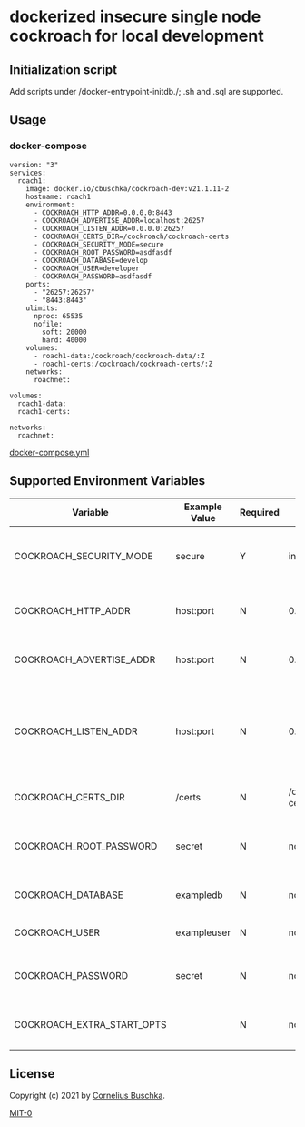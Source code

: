 # dockerized insecure single node cockroach for local development

## Initialization script

Add scripts under /docker-entrypoint-initdb./; .sh and .sql are supported.

## Usage

### docker-compose

```
version: "3"
services:
  roach1:
    image: docker.io/cbuschka/cockroach-dev:v21.1.11-2
    hostname: roach1
    environment:
      - COCKROACH_HTTP_ADDR=0.0.0.0:8443
      - COCKROACH_ADVERTISE_ADDR=localhost:26257
      - COCKROACH_LISTEN_ADDR=0.0.0.0:26257
      - COCKROACH_CERTS_DIR=/cockroach/cockroach-certs
      - COCKROACH_SECURITY_MODE=secure
      - COCKROACH_ROOT_PASSWORD=asdfasdf
      - COCKROACH_DATABASE=develop
      - COCKROACH_USER=developer
      - COCKROACH_PASSWORD=asdfasdf
    ports:
      - "26257:26257"
      - "8443:8443"
    ulimits:
      nproc: 65535
      nofile:
        soft: 20000
        hard: 40000
    volumes:
      - roach1-data:/cockroach/cockroach-data/:Z
      - roach1-certs:/cockroach/cockroach-certs/:Z
    networks:
      roachnet:

volumes:
  roach1-data:
  roach1-certs:

networks:
  roachnet:
```
[docker-compose.yml](./docker-compose.yml)

## Supported Environment Variables

| Variable                 | Example Value  | Required | Default Value  | Description |
|--------------------------|----------------|----------|----------------------------|----------|
| COCKROACH_SECURITY_MODE  | secure         | Y | insecure or secure | Chooses security mode of cockroach db
| COCKROACH_HTTP_ADDR      | host:port      | N | 0.0.0.0:26257 | Listen address for http console |
| COCKROACH_ADVERTISE_ADDR | host:port      | N | 0.0.0.0:26257 |  Address other nodes shall connect to |
| COCKROACH_LISTEN_ADDR    | host:port      | N | 0.0.0.0:26257 | Address cockroach process within docker container shall be listen on |
| COCKROACH_CERTS_DIR      | /certs         | N | /cockroach/cockroach-certs | Directory for certificates |
| COCKROACH_ROOT_PASSWORD  | secret         | N | none | Password for root, optional, default none |
| COCKROACH_DATABASE       | exampledb      | N | none | Name of database to be created |
| COCKROACH_USER           | exampleuser    | N | none | Name of user to be created |
| COCKROACH_PASSWORD       | secret         | N | none | Password to set for created user |
| COCKROACH_EXTRA_START_OPTS |              | N | none | Opts to be added to start command | 

## License
Copyright (c) 2021 by [Cornelius Buschka](https://github.com/cbuschka).

[MIT-0](./license.txt)

